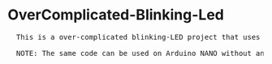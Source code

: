 # OverComplicated-Blinking-Led

<pre>
  This is a over-complicated blinking-LED project that uses potentiometers to control delays and have more features than a simple blink.

  NOTE: The same code can be used on Arduino NANO without any changes but you will need to change pin numbers for arduino mega.
  
</pre>
